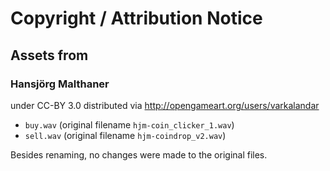 # Copyright / Attribution Notice

## Assets from

### Hansjörg Malthaner

under CC-BY 3.0
distributed via http://opengameart.org/users/varkalandar

- `buy.wav` (original filename `hjm-coin_clicker_1.wav`)
- `sell.wav` (original filename `hjm-coindrop_v2.wav`)

Besides renaming, no changes were made to the original files.
